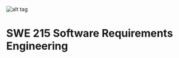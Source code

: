 ![alt tag](http://www.kfupm.edu.sa/Main_web/images1/logo.png)
# SWE 215 Software Requirements Engineering
